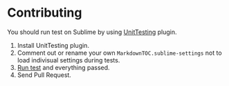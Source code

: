 # Contributing

You should run test on Sublime by using [UnitTesting](https://github.com/randy3k/UnitTesting) plugin.

1. Install UnitTesting plugin.
2. Comment out or rename your own `MarkdownTOC.sublime-settings` not to load indivisual settings during tests.
3. [Run test](https://github.com/randy3k/UnitTesting-example#running-tests) and everything passed.
4. Send Pull Request.